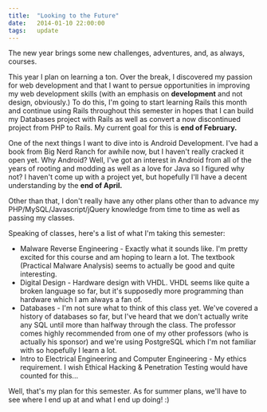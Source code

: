```yaml
---
title:  "Looking to the Future"
date:   2014-01-10 22:00:00
tags:   update
---
```


The new year brings some new challenges, adventures, and, as always, courses.

This year I plan on learning a ton. Over the break, I discovered my passion for web development and that I want to persue opportunities in improving my web development skills (with an emphasis on __development__ and not design, obviously.) To do this, I'm going to start learning Rails this month and continue using Rails throughout this semester in hopes that I can build my Databases project with Rails as well as convert a now discontinued project from PHP to Rails. My current goal for this is __end of February.__

One of the next things I want to dive into is Android Development. I've had a book from Big Nerd Ranch for awhile now, but I haven't really cracked it open yet. Why Android? Well, I've got an interest in Android from all of the years of rooting and modding as well as a love for Java so I figured why not? I haven't come up with a project yet, but hopefully I'll have a decent understanding by the __end of April.__

Other than that, I don't really have any other plans other than to advance my PHP/MySQL/Javascript/jQuery knowledge from time to time as well as passing my classes.

Speaking of classes, here's a list of what I'm taking this semester:

* Malware Reverse Engineering - Exactly what it sounds like. I'm pretty excited for this course and am hoping to learn a lot. The textbook (Practical Malware Analysis) seems to actually be good and quite interesting.
* Digital Design - Hardware design with VHDL. VHDL seems like quite a broken language so far, but it's supposedly more programming than hardware which I am always a fan of.
* Databases - I'm not sure what to think of this class yet. We've covered a history of databases so far, but I've heard that we don't actually write any SQL until more than halfway through the class. The professor comes highly recommended from one of my other professors (who is actually his sponsor) and we're using PostgreSQL which I'm not familiar with so hopefully I learn a lot.
* Intro to Electrical Engineering and Computer Engineering - My ethics requirement. I wish Ethical Hacking & Penetration Testing would have counted for this...

Well, that's my plan for this semester. As for summer plans, we'll have to see where I end up at and what I end up doing! :)